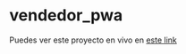 # vendedor_pwa

Puedes ver este proyecto en vivo en [este link](https://main.d1wanocxc68o3j.amplifyapp.com/)
